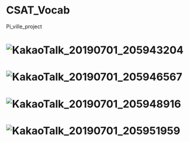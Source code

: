 # CSAT_Vocab
Pi_ville_project


# ![KakaoTalk_20190701_205943204](https://user-images.githubusercontent.com/48307228/60435239-f3e31c00-9c43-11e9-92fb-591cabe9cf9e.png)
# ![KakaoTalk_20190701_205946567](https://user-images.githubusercontent.com/48307228/60435372-5b00d080-9c44-11e9-8ec1-c13a483245de.png)
# ![KakaoTalk_20190701_205948916](https://user-images.githubusercontent.com/48307228/60435378-5dfbc100-9c44-11e9-977c-53c6dc0f85b2.png)
# ![KakaoTalk_20190701_205951959](https://user-images.githubusercontent.com/48307228/60435380-60f6b180-9c44-11e9-8b50-6ac1390e84ed.png)
